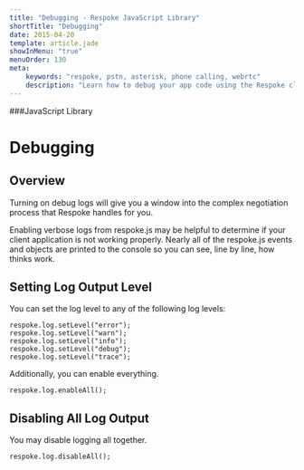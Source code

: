 ```yaml
---
title: "Debugging - Respoke JavaScript Library"
shortTitle: "Debugging"
date: 2015-04-20
template: article.jade
showInMenu: "true"
menuOrder: 130
meta:
    keywords: "respoke, pstn, asterisk, phone calling, webrtc"
    description: "Learn how to debug your app code using the Respoke client"
---
```


###JavaScript Library
# Debugging

## Overview

Turning on debug logs will give you a window into the complex negotiation process that Respoke
handles for you.

Enabling verbose logs from respoke.js may be helpful to determine if your client application is
not working properly. Nearly all of the respoke.js events and objects are printed to the console
so you can see, line by line, how thinks work.

## Setting Log Output Level

You can set the log level to any of the following log levels:

    respoke.log.setLevel("error");
    respoke.log.setLevel("warn");
    respoke.log.setLevel("info");
    respoke.log.setLevel("debug");
    respoke.log.setLevel("trace");

Additionally, you can enable everything.

    respoke.log.enableAll();
    
## Disabling All Log Output

You may disable logging all together.

    respoke.log.disableAll();